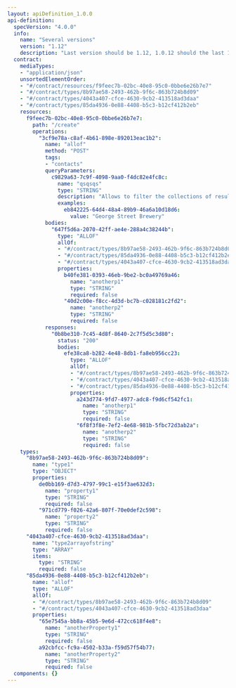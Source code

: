 ```yaml
---
layout: apiDefinition_1.0.0
api-definition:
  specVersion: "4.0.0"
  info:
    name: "Several versions"
    version: "1.12"
    description: "Last version should be 1.12, 1.0.12 should the last 1.0.* version"
  contract:
    mediaTypes:
    - "application/json"
    unsortedElementOrder:
    - "#/contract/resources/f9feec7b-02bc-40e8-95c0-0bbe6e26b7e7"
    - "#/contract/types/8b97ae58-2493-462b-9f6c-863b724b8d09"
    - "#/contract/types/4043a407-cfce-4630-9cb2-413518ad3daa"
    - "#/contract/types/85da4936-0e88-4408-b5c3-b12cf412b2eb"
    resources:
      f9feec7b-02bc-40e8-95c0-0bbe6e26b7e7:
        path: "/create"
        operations:
          "3cf9e78a-c8af-4b61-898e-892013eac1b2":
            name: "allof"
            method: "POST"
            tags:
            - "contacts"
            queryParameters:
              c9829a63-7c9f-4098-9aa0-f4dc82e4fc8c:
                name: "qsqsqs"
                type: "STRING"
                description: "Allows to filter the collections of result by the value of field name"
                examples:
                  eb842225-64d4-48a4-89b9-46a6a10d18d6:
                    value: "George Street Brewery"
            bodies:
              "647f5d6a-2070-42ff-ae4e-288a4c38244b":
                type: "ALLOF"
                allOf:
                - "#/contract/types/8b97ae58-2493-462b-9f6c-863b724b8d09"
                - "#/contract/types/85da4936-0e88-4408-b5c3-b12cf412b2eb"
                - "#/contract/types/4043a407-cfce-4630-9cb2-413518ad3daa"
                properties:
                  b40fe381-0393-46eb-9be2-bc0a49769a46:
                    name: "anotherp1"
                    type: "STRING"
                    required: false
                  "40d2c00e-f8cc-4d3d-bc7b-c028181c2fd2":
                    name: "anotherp2"
                    type: "STRING"
                    required: false
            responses:
              "0b8be310-7c45-4d8f-8640-2c7f5d5c3d80":
                status: "200"
                bodies:
                  efe38ca8-b282-4e48-8db1-fa8eb956cc23:
                    type: "ALLOF"
                    allOf:
                    - "#/contract/types/8b97ae58-2493-462b-9f6c-863b724b8d09"
                    - "#/contract/types/4043a407-cfce-4630-9cb2-413518ad3daa"
                    - "#/contract/types/85da4936-0e88-4408-b5c3-b12cf412b2eb"
                    properties:
                      a243d774-9fd7-4977-adc8-f9d6cf542fc1:
                        name: "anotherp1"
                        type: "STRING"
                        required: false
                      "6f8f3f8e-7ef2-4e68-981b-5fbc72d3ab2a":
                        name: "anotherp2"
                        type: "STRING"
                        required: false
    types:
      "8b97ae58-2493-462b-9f6c-863b724b8d09":
        name: "type1"
        type: "OBJECT"
        properties:
          de0bb169-d7d3-4797-99c1-e15f3ae632d3:
            name: "property1"
            type: "STRING"
            required: false
          "971cd779-f026-42a6-807f-70e0def2c598":
            name: "property2"
            type: "STRING"
            required: false
      "4043a407-cfce-4630-9cb2-413518ad3daa":
        name: "type2arrayofstring"
        type: "ARRAY"
        items:
          type: "STRING"
          required: false
      "85da4936-0e88-4408-b5c3-b12cf412b2eb":
        name: "allof"
        type: "ALLOF"
        allOf:
        - "#/contract/types/8b97ae58-2493-462b-9f6c-863b724b8d09"
        - "#/contract/types/4043a407-cfce-4630-9cb2-413518ad3daa"
        properties:
          "65e7545a-bb8a-45b5-9e6d-472cc618f4e8":
            name: "anotherProperty1"
            type: "STRING"
            required: false
          a92cbfcc-fc9a-4502-b33a-f59d57f54b77:
            name: "anotherProperty2"
            type: "STRING"
            required: false
  components: {}
---
```


